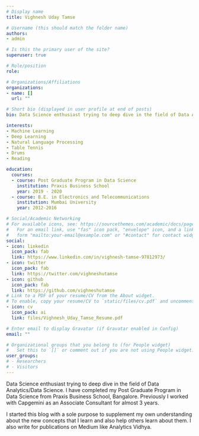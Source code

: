 ```yaml
---
# Display name
title: Vighnesh Uday Tamse

# Username (this should match the folder name)
authors:
- admin

# Is this the primary user of the site?
superuser: true

# Role/position
role: 

# Organizations/Affiliations
organizations:
- name: []
  url: ""

# Short bio (displayed in user profile at end of posts)
bio: Data Science enthusiast trying to deep dive in the field of Data Analytics/Data Science. 

interests:
- Machine Learning
- Deep Learning
- Natural Language Processing
- Table Tennis
- Drums
- Reading

education:
  courses:
  - course: Post Graduate Program in Data Science
    institution: Praxis Business School
    year: 2019 - 2020
  - course: B.E. in Electronics and Telecommunications
    institution: Mumbai University
    year: 2012-2016

# Social/Academic Networking
# For available icons, see: https://sourcethemes.com/academic/docs/page-builder/#icons
#   For an email link, use "fas" icon pack, "envelope" icon, and a link in the
#   form "mailto:your-email@example.com" or "#contact" for contact widget.
social:
- icon: linkedin
  icon_pack: fab
  link: https://www.linkedin.com/in/vighnesh-tamse-97812973/
- icon: twitter
  icon_pack: fab
  link: https://twitter.com/vighneshutamse
- icon: github
  icon_pack: fab
  link: https://github.com/vighneshutamse
# Link to a PDF of your resume/CV from the About widget.
# To enable, copy your resume/CV to `static/files/cv.pdf` and uncomment the lines below.
- icon: cv
  icon_pack: ai
  link: files/Vighnesh_Uday_Tamse_Resume.pdf

# Enter email to display Gravatar (if Gravatar enabled in Config)
email: ""

# Organizational groups that you belong to (for People widget)
#   Set this to `[]` or comment out if you are not using People widget.
user_groups:
# - Researchers
# - Visitors
---
```


Data Science enthusiast trying to deep dive in the field of Data Analytics/Data Science. I have completed my Post Graduate Program in Data Science from Praxis Business School, Bangalore. Previously I worked with Capgemini as an Associate Consultant for almost 3 years.

I started this blog with a sole purpose to supplement my own understanding about the new concepts that I learn and also help others learn about them. I also write for publications on Medium like Analytics Vidhya.